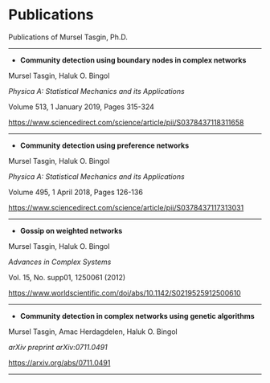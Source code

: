 # Publications
Publications of Mursel Tasgin, Ph.D.

___

- **Community detection using boundary nodes in complex networks**

Mursel Tasgin, Haluk O. Bingol

*Physica A: Statistical Mechanics and its Applications*

Volume 513, 1 January 2019, Pages 315-324

https://www.sciencedirect.com/science/article/pii/S0378437118311658

___

- **Community detection using preference networks**

Mursel Tasgin, Haluk O. Bingol

*Physica A: Statistical Mechanics and its Applications*

Volume 495, 1 April 2018, Pages 126-136

https://www.sciencedirect.com/science/article/pii/S0378437117313031

___

- **Gossip on weighted networks**

Mursel Tasgin, Haluk O. Bingol

*Advances in Complex Systems*

Vol. 15, No. supp01, 1250061 (2012)

https://www.worldscientific.com/doi/abs/10.1142/S0219525912500610

___

- **Community detection in complex networks using genetic algorithms**

Mursel Tasgin, Amac Herdagdelen, Haluk O. Bingol

*arXiv preprint arXiv:0711.0491*

https://arxiv.org/abs/0711.0491

___
